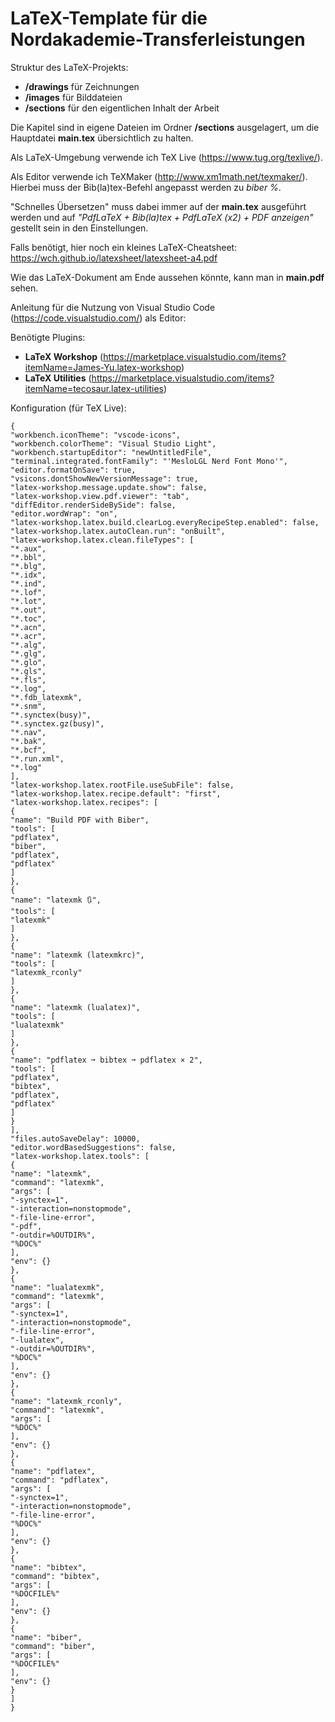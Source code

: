 # LaTeX-Template für die Nordakademie-Transferleistungen

Struktur des LaTeX-Projekts:

- **/drawings** für Zeichnungen
- **/images** für Bilddateien
- **/sections** für den eigentlichen Inhalt der Arbeit

Die Kapitel sind in eigene Dateien im Ordner **/sections** ausgelagert, um die Hauptdatei **main.tex** übersichtlich zu halten.

Als LaTeX-Umgebung verwende ich TeX Live (https://www.tug.org/texlive/).

Als Editor verwende ich TeXMaker (http://www.xm1math.net/texmaker/). Hierbei muss der Bib(la)tex-Befehl angepasst werden zu _biber %_.

"Schnelles Übersetzen" muss dabei immer auf der **main.tex** ausgeführt werden und auf _"PdfLaTeX + Bib(la)tex + PdfLaTeX (x2) + PDF anzeigen"_ gestellt sein in den Einstellungen.

Falls benötigt, hier noch ein kleines LaTeX-Cheatsheet: https://wch.github.io/latexsheet/latexsheet-a4.pdf

Wie das LaTeX-Dokument am Ende aussehen könnte, kann man in **main.pdf** sehen.

Anleitung für die Nutzung von Visual Studio Code (https://code.visualstudio.com/) als Editor:

Benötigte Plugins:

- **LaTeX Workshop** (https://marketplace.visualstudio.com/items?itemName=James-Yu.latex-workshop)
- **LaTeX Utilities** (https://marketplace.visualstudio.com/items?itemName=tecosaur.latex-utilities)

Konfiguration (für TeX Live):

```
{
"workbench.iconTheme": "vscode-icons",
"workbench.colorTheme": "Visual Studio Light",
"workbench.startupEditor": "newUntitledFile",
"terminal.integrated.fontFamily": "'MesloLGL Nerd Font Mono'",
"editor.formatOnSave": true,
"vsicons.dontShowNewVersionMessage": true,
"latex-workshop.message.update.show": false,
"latex-workshop.view.pdf.viewer": "tab",
"diffEditor.renderSideBySide": false,
"editor.wordWrap": "on",
"latex-workshop.latex.build.clearLog.everyRecipeStep.enabled": false,
"latex-workshop.latex.autoClean.run": "onBuilt",
"latex-workshop.latex.clean.fileTypes": [
"*.aux",
"*.bbl",
"*.blg",
"*.idx",
"*.ind",
"*.lof",
"*.lot",
"*.out",
"*.toc",
"*.acn",
"*.acr",
"*.alg",
"*.glg",
"*.glo",
"*.gls",
"*.fls",
"*.log",
"*.fdb_latexmk",
"*.snm",
"*.synctex(busy)",
"*.synctex.gz(busy)",
"*.nav",
"*.bak",
"*.bcf",
"*.run.xml",
"*.log"
],
"latex-workshop.latex.rootFile.useSubFile": false,
"latex-workshop.latex.recipe.default": "first",
"latex-workshop.latex.recipes": [
{
"name": "Build PDF with Biber",
"tools": [
"pdflatex",
"biber",
"pdflatex",
"pdflatex"
]
},
{
"name": "latexmk 🔃",
"tools": [
"latexmk"
]
},
{
"name": "latexmk (latexmkrc)",
"tools": [
"latexmk_rconly"
]
},
{
"name": "latexmk (lualatex)",
"tools": [
"lualatexmk"
]
},
{
"name": "pdflatex ➞ bibtex ➞ pdflatex × 2",
"tools": [
"pdflatex",
"bibtex",
"pdflatex",
"pdflatex"
]
}
],
"files.autoSaveDelay": 10000,
"editor.wordBasedSuggestions": false,
"latex-workshop.latex.tools": [
{
"name": "latexmk",
"command": "latexmk",
"args": [
"-synctex=1",
"-interaction=nonstopmode",
"-file-line-error",
"-pdf",
"-outdir=%OUTDIR%",
"%DOC%"
],
"env": {}
},
{
"name": "lualatexmk",
"command": "latexmk",
"args": [
"-synctex=1",
"-interaction=nonstopmode",
"-file-line-error",
"-lualatex",
"-outdir=%OUTDIR%",
"%DOC%"
],
"env": {}
},
{
"name": "latexmk_rconly",
"command": "latexmk",
"args": [
"%DOC%"
],
"env": {}
},
{
"name": "pdflatex",
"command": "pdflatex",
"args": [
"-synctex=1",
"-interaction=nonstopmode",
"-file-line-error",
"%DOC%"
],
"env": {}
},
{
"name": "bibtex",
"command": "bibtex",
"args": [
"%DOCFILE%"
],
"env": {}
},
{
"name": "biber",
"command": "biber",
"args": [
"%DOCFILE%"
],
"env": {}
}
]
}
```
